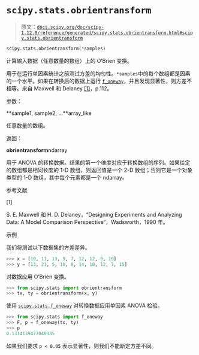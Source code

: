 # `scipy.stats.obrientransform`

> 原文：[`docs.scipy.org/doc/scipy-1.12.0/reference/generated/scipy.stats.obrientransform.html#scipy.stats.obrientransform`](https://docs.scipy.org/doc/scipy-1.12.0/reference/generated/scipy.stats.obrientransform.html#scipy.stats.obrientransform)

```py
scipy.stats.obrientransform(*samples)
```

计算输入数据（任意数量的数组）上的 O’Brien 变换。

用于在运行单因素统计之前测试方差的均匀性。`*samples`中的每个数组都是因素的一个水平。如果在转换后的数据上运行 [`f_oneway`](https://docs.scipy.org/doc/scipy-1.12.0/reference/generated/scipy.stats.f_oneway.html#scipy.stats.f_oneway)，并且发现显著性，则方差不相等。来自 Maxwell 和 Delaney [[1]](#id1)，p.112。

参数：

**sample1, sample2, …**array_like

任意数量的数组。

返回：

**obrientransform**ndarray

用于 ANOVA 的转换数据。结果的第一个维度对应于转换数组的序列。如果给定的数组都是相同长度的 1-D 数组，则返回值是一个 2-D 数组；否则它是一个对象类型的 1-D 数组，其中每个元素都是一个 ndarray。

参考文献

[1]

S. E. Maxwell 和 H. D. Delaney，“Designing Experiments and Analyzing Data: A Model Comparison Perspective”，Wadsworth，1990 年。

示例

我们将测试以下数据集的方差差异。

```py
>>> x = [10, 11, 13, 9, 7, 12, 12, 9, 10]
>>> y = [13, 21, 5, 10, 8, 14, 10, 12, 7, 15] 
```

对数据应用 O’Brien 变换。

```py
>>> from scipy.stats import obrientransform
>>> tx, ty = obrientransform(x, y) 
```

使用 [`scipy.stats.f_oneway`](https://docs.scipy.org/doc/scipy-1.12.0/reference/generated/scipy.stats.f_oneway.html#scipy.stats.f_oneway) 对转换数据应用单因素 ANOVA 检验。

```py
>>> from scipy.stats import f_oneway
>>> F, p = f_oneway(tx, ty)
>>> p
0.1314139477040335 
```

如果我们要求 `p < 0.05` 表示显著性，则我们不能断定方差不同。
